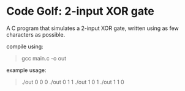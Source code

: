 # Code Golf: 2-input XOR gate
A C program that simulates a 2-input XOR gate, written using as few characters as possible.

compile using:
> gcc main.c -o out

example usage:
> ./out 0 0
0
> ./out 0 1
1
> ./out 1 0
1
> ./out 1 1
0
